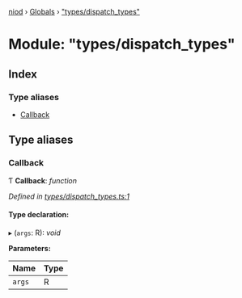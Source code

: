 [niod](../README.md) › [Globals](../globals.md) › ["types/dispatch_types"](_types_dispatch_types_.md)

# Module: "types/dispatch_types"

## Index

### Type aliases

* [Callback](_types_dispatch_types_.md#callback)

## Type aliases

###  Callback

Ƭ **Callback**: *function*

*Defined in [types/dispatch_types.ts:1](https://github.com/Ked57/NIOD/blob/1fd2777/src/types/dispatch_types.ts#L1)*

#### Type declaration:

▸ (`args`: R): *void*

**Parameters:**

Name | Type |
------ | ------ |
`args` | R |
